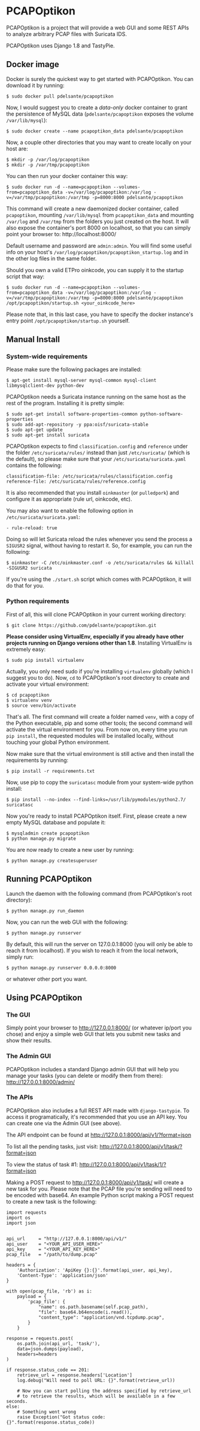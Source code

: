 # PCAPOptikon
PCAPOptikon is a project that will provide a web GUI and some REST APIs to analyze arbitrary PCAP files with Suricata IDS.

PCAPOptikon uses Django 1.8 and TastyPie.

## Docker image
Docker is surely the quickest way to get started with PCAPOptikon. You can download it by running:

    $ sudo docker pull pdelsante/pcapoptikon

Now, I would suggest you to create a _data-only_ docker container to grant the persistence of MySQL data (`pdelsante/pcapoptikon` exposes the volume `/var/lib/mysql`):

    $ sudo docker create --name pcapoptikon_data pdelsante/pcapoptikon

Now, a couple other directories that you may want to create locally on your host are:

    $ mkdir -p /var/log/pcapoptikon
    $ mkdir -p /var/tmp/pcapoptikon

You can then run your docker container this way:

    $ sudo docker run -d --name=pcapoptikon --volumes-from=pcapoptikon_data -v=/var/log/pcapoptikon:/var/log -v=/var/tmp/pcapoptikon:/var/tmp -p=8000:8000 pdelsante/pcapoptikon

This command will create a new daemonized docker container, called `pcapoptikon`, mounting `/var/lib/mysql` from `pcapoptikon_data` and mounting `/var/log` and `/var/tmp` from the folders you just created on the host. It will also expose the container's port 8000 on localhost, so that you can simply point your browser to: http://localhost:8000/

Default username and password are `admin:admin`. You will find some useful info on your host's `/var/log/pcapoptikon/pcapoptikon_startup.log` and in the other log files in the same folder.

Should you own a valid ETPro oinkcode, you can supply it to the startup script that way:

    $ sudo docker run -d --name=pcapoptikon --volumes-from=pcapoptikon_data -v=/var/log/pcapoptikon:/var/log -v=/var/tmp/pcapoptikon:/var/tmp -p=8000:8000 pdelsante/pcapoptikon /opt/pcapoptikon/startup.sh <your_oinkcode_here>

Please note that, in this last case, you have to specify the docker instance's entry point `/opt/pcapoptikon/startup.sh` yourself.

## Manual Install

### System-wide requirements
Please make sure the following packages are installed:

    $ apt-get install mysql-server mysql-common mysql-client libmysqlclient-dev python-dev

PCAPOptikon needs a Suricata instance running on the same host as the rest of the program. Installing it is pretty simple:

    $ sudo apt-get install software-properties-common python-software-properties
    $ sudo add-apt-repository -y ppa:oisf/suricata-stable
    $ sudo apt-get update
    $ sudo apt-get install suricata

PCAPOptikon expects to find `classification.config` and `reference` under the folder `/etc/suricata/rules/` instead than just `/etc/suricata/` (which is the default), so please make sure that your `/etc/suricata/suricata.yaml` contains the following:

    classification-file: /etc/suricata/rules/classification.config
    reference-file: /etc/suricata/rules/reference.config

It is also recommended that you install `oinkmaster` (or `pulledpork`) and configure it as appropriate (rule url, oinkcode, etc).

You may also want to enable the following option in `/etc/suricata/suricata.yaml`:

    - rule-reload: true

Doing so will let Suricata reload the rules whenever you send the process a `SIGUSR2` signal, without having to restart it. So, for example, you can run the following:

    $ oinkmaster -C /etc/oinkmaster.conf -o /etc/suricata/rules && killall -SIGUSR2 suricata

If you're using the `./start.sh` script which comes with PCAPOptikon, it will do that for you.

### Python requirements
First of all, this will clone PCAPOptikon in your current working directory:

    $ git clone https://github.com/pdelsante/pcapoptikon.git

**Please consider using VirtualEnv, especially if you already have other projects running on Django versions other than 1.8**. Installing VirtualEnv is extremely easy:

    $ sudo pip install virtualenv

Actually, you only need sudo if you're installing `virtualenv` globally (which I suggest you to do). Now, `cd` to PCAPOptikon's root directory to create and activate your virtual environment:

    $ cd pcapoptikon
    $ virtualenv venv
    $ source venv/bin/activate

That's all. The first command will create a folder named `venv`, with a copy of the Python executable, pip and some other tools; the second command will activate the virtual environment for you. From now on, every time you run `pip install`, the requested modules will be installed locally, without touching your global Python environment.

Now make sure that the virtual environment is still active and then install the requirements by running:

    $ pip install -r requirements.txt

Now, use pip to copy the `suricatasc` module from your system-wide python install:

    $ pip install --no-index --find-links=/usr/lib/pymodules/python2.7/ suricatasc

Now you're ready to install PCAPOptikon itself. First, please create a new empty MySQL database and populate it:

    $ mysqladmin create pcapoptikon
    $ python manage.py migrate

You are now ready to create a new user by running:

    $ python manage.py createsuperuser

## Running PCAPOptikon
Launch the daemon with the following command (from PCAPOptikon's root directory):

    $ python manage.py run_daemon

Now, you can run the web GUI with the following:

    $ python manage.py runserver

By default, this will run the server on 127.0.0.1:8000 (you will only be able to reach it from localhost). If you wish to reach it from the local network, simply run:

    $ python manage.py runserver 0.0.0.0:8000

or whatever other port you want.

## Using PCAPOptikon

### The GUI
Simply point your browser to http://127.0.0.1:8000/ (or whatever ip/port you chose) and enjoy a simple web GUI that lets you submit new tasks and show their results.

### The Admin GUI
PCAPOptikon includes a standard Django admin GUI that will help you manage your tasks (you can delete or modify them from there): http://127.0.0.1:8000/admin/

### The APIs
PCAPOptikon also includes a full REST API made with `django-tastypie`. To access it programatically, it's recommended that you use an API key. You can create one via the Admin GUI (see above).

The API endpoint can be found at http://127.0.0.1:8000/api/v1/?format=json

To list all the pending tasks, just visit: http://127.0.0.1:8000/api/v1/task/?format=json

To view the status of task #1: http://127.0.0.1:8000/api/v1/task/1/?format=json

Making a POST request to http://127.0.0.1:8000/api/v1/task/ will create a new task for you. Please note that the PCAP file you're sending will need to be encoded with base64. An example Python script making a POST request to create a new task is the following:

    import requests
    import os
    import json
    
    
    api_url     = "http://127.0.0.1:8000/api/v1/"
    api_user    = "<YOUR_API_USER_HERE>"
    api_key     = "<YOUR_API_KEY_HERE>"
    pcap_file   = "/path/to/dump.pcap"
    
    headers = {
        'Authorization': 'ApiKey {}:{}'.format(api_user, api_key),
        'Content-Type': 'application/json'
    }
    
    with open(pcap_file, 'rb') as i:
        payload = {
            'pcap_file': {
                "name": os.path.basename(self.pcap_path),
                "file": base64.b64encode(i.read()),
                "content_type": "application/vnd.tcpdump.pcap",
            }
        }
    
    response = requests.post(
        os.path.join(api_url, 'task/'),
        data=json.dumps(payload),
        headers=headers
    )
    
    if response.status_code == 201:
        retrieve_url = response.headers['Location']
        log.debug("Will need to poll URL: {}".format(retrieve_url))
    
        # Now you can start polling the address specified by retrieve_url
        # to retrieve the results, which will be available in a few seconds.
    else:
        # Something went wrong
        raise Exception("Got status code: {}".format(response.status_code))
